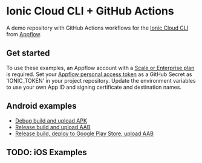 # Ionic Cloud CLI + GitHub Actions

A demo repository with GitHub Actions workflows for the [Ionic Cloud CLI](https://ionic.io/docs/appflow/cli/overview) from [Appflow](https://ionic.io/appflow).

## Get started
To use these examples, an Appflow account with a [Scale or Enterprise plan](https://ionic.io/appflow/pricing) is required. Set your [Appflow personal access token](https://ionic.io/docs/appflow/personal-access-tokens) as a GitHub Secret as 'IONIC_TOKEN' in your project repository. Update the environment variables to use your own App ID and signing certificate and destination names.

## Android examples

- [Debug build and upload APK](https://github.com/ceceliacreates/ionic-cloud-cli-demo/blob/main/.github/workflows/android-debug-build.yml)
- [Release build and upload AAB](https://github.com/ceceliacreates/ionic-cloud-cli-demo/blob/main/.github/workflows/android-release-build.yml)
- [Release build, deploy to Google Play Store, upload AAB](https://github.com/ceceliacreates/ionic-cloud-cli-demo/blob/main/.github/workflows/android-deploy.yml)

## TODO: iOS Examples
